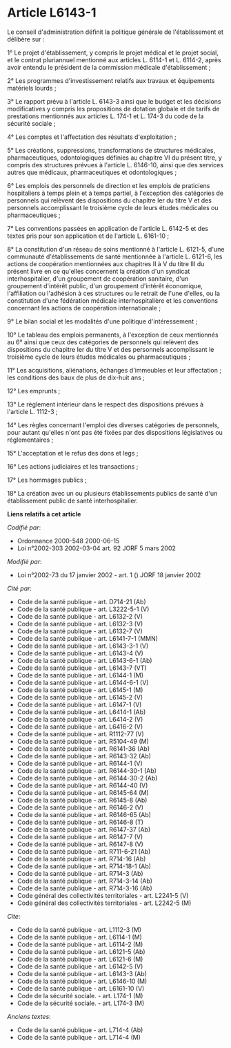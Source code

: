 # Article L6143-1

Le conseil d'administration définit la politique générale de l'établissement et délibère sur :

1° Le projet d'établissement, y compris le projet médical et le projet social, et le contrat pluriannuel mentionné aux
articles L. 6114-1 et L. 6114-2, après avoir entendu le président de la commission médicale d'établissement ;

2° Les programmes d'investissement relatifs aux travaux et équipements matériels lourds ;

3° Le rapport prévu à l'article L. 6143-3 ainsi que le budget et les décisions modificatives y compris les propositions de
dotation globale et de tarifs de prestations mentionnés aux articles L. 174-1 et L. 174-3 du code de la sécurité sociale ;

4° Les comptes et l'affectation des résultats d'exploitation ;

5° Les créations, suppressions, transformations de structures médicales, pharmaceutiques, odontologiques définies au chapitre
VI du présent titre, y compris des structures prévues à l'article L. 6146-10, ainsi que des services autres que médicaux,
pharmaceutiques et odontologiques ;

6° Les emplois des personnels de direction et les emplois de praticiens hospitaliers à temps plein et à temps partiel, à
l'exception des catégories de personnels qui relèvent des dispositions du chapitre Ier du titre V et des personnels
accomplissant le troisième cycle de leurs études médicales ou pharmaceutiques ;

7° Les conventions passées en application de l'article L. 6142-5 et des textes pris pour son application et de l'article L.
6161-10 ;

8° La constitution d'un réseau de soins mentionné à l'article L. 6121-5, d'une communauté d'établissements de santé
mentionnée à l'article L. 6121-6, les actions de coopération mentionnées aux chapitres II à V du titre III du présent livre
en ce qu'elles concernent la création d'un syndicat interhospitalier, d'un groupement de coopération sanitaire, d'un
groupement d'intérêt public, d'un groupement d'intérêt économique, l'affiliation ou l'adhésion à ces structures ou le retrait
de l'une d'elles, ou la constitution d'une fédération médicale interhospitalière et les conventions concernant les actions de
coopération internationale ;

9° Le bilan social et les modalités d'une politique d'intéressement ;

10° Le tableau des emplois permanents, à l'exception de ceux mentionnés au 6° ainsi que ceux des catégories de personnels qui
relèvent des dispositions du chapitre Ier du titre V et des personnels accomplissant le troisième cycle de leurs études
médicales ou pharmaceutiques ;

11° Les acquisitions, aliénations, échanges d'immeubles et leur affectation ; les conditions des baux de plus de dix-huit
ans ;

12° Les emprunts ;

13° Le règlement intérieur dans le respect des dispositions prévues à l'article L. 1112-3 ;

14° Les règles concernant l'emploi des diverses catégories de personnels, pour autant qu'elles n'ont pas été fixées par des
dispositions législatives ou réglementaires ;

15° L'acceptation et le refus des dons et legs ;

16° Les actions judiciaires et les transactions ;

17° Les hommages publics ;

18° La création avec un ou plusieurs établissements publics de santé d'un établissement public de santé interhospitalier.

**Liens relatifs à cet article**

_Codifié par_:

  - Ordonnance 2000-548 2000-06-15
  - Loi n°2002-303 2002-03-04 art. 92 JORF 5 mars 2002

_Modifié par_:

  - Loi n°2002-73 du 17 janvier 2002 - art. 1 () JORF 18 janvier 2002

_Cité par_:

  - Code de la santé publique - art. D714-21 (Ab)
  - Code de la santé publique - art. L3222-5-1 (V)
  - Code de la santé publique - art. L6132-2 (V)
  - Code de la santé publique - art. L6132-3 (V)
  - Code de la santé publique - art. L6132-7 (V)
  - Code de la santé publique - art. L6141-7-1 (MMN)
  - Code de la santé publique - art. L6143-3-1 (V)
  - Code de la santé publique - art. L6143-4 (V)
  - Code de la santé publique - art. L6143-6-1 (Ab)
  - Code de la santé publique - art. L6143-7 (VT)
  - Code de la santé publique - art. L6144-1 (M)
  - Code de la santé publique - art. L6144-6-1 (V)
  - Code de la santé publique - art. L6145-1 (M)
  - Code de la santé publique - art. L6145-2 (V)
  - Code de la santé publique - art. L6147-1 (V)
  - Code de la santé publique - art. L6414-1 (Ab)
  - Code de la santé publique - art. L6414-2 (V)
  - Code de la santé publique - art. L6416-2 (V)
  - Code de la santé publique - art. R1112-77 (V)
  - Code de la santé publique - art. R5104-49 (M)
  - Code de la santé publique - art. R6141-36 (Ab)
  - Code de la santé publique - art. R6143-32 (Ab)
  - Code de la santé publique - art. R6144-1 (V)
  - Code de la santé publique - art. R6144-30-1 (Ab)
  - Code de la santé publique - art. R6144-30-2 (Ab)
  - Code de la santé publique - art. R6144-40 (V)
  - Code de la santé publique - art. R6145-64 (M)
  - Code de la santé publique - art. R6145-8 (Ab)
  - Code de la santé publique - art. R6146-2 (V)
  - Code de la santé publique - art. R6146-65 (Ab)
  - Code de la santé publique - art. R6146-8 (T)
  - Code de la santé publique - art. R6147-37 (Ab)
  - Code de la santé publique - art. R6147-7 (V)
  - Code de la santé publique - art. R6147-8 (V)
  - Code de la santé publique - art. R711-6-21 (Ab)
  - Code de la santé publique - art. R714-16 (Ab)
  - Code de la santé publique - art. R714-18-1 (Ab)
  - Code de la santé publique - art. R714-3 (Ab)
  - Code de la santé publique - art. R714-3-14 (Ab)
  - Code de la santé publique - art. R714-3-16 (Ab)
  - Code général des collectivités territoriales - art. L2241-5 (V)
  - Code général des collectivités territoriales - art. L2242-5 (M)

_Cite_:

  - Code de la santé publique - art. L1112-3 (M)
  - Code de la santé publique - art. L6114-1 (M)
  - Code de la santé publique - art. L6114-2 (M)
  - Code de la santé publique - art. L6121-5 (Ab)
  - Code de la santé publique - art. L6121-6 (M)
  - Code de la santé publique - art. L6142-5 (V)
  - Code de la santé publique - art. L6143-3 (Ab)
  - Code de la santé publique - art. L6146-10 (M)
  - Code de la santé publique - art. L6161-10 (V)
  - Code de la sécurité sociale. - art. L174-1 (M)
  - Code de la sécurité sociale. - art. L174-3 (M)

_Anciens textes_:

  - Code de la santé publique - art. L714-4 (Ab)
  - Code de la santé publique - art. L714-4 (M)
